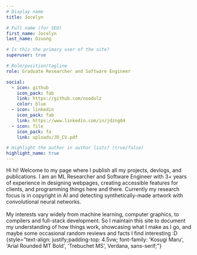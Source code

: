 ```yaml
---
# Display name
title: Jocelyn

# Full name (for SEO)
first_name: Jocelyn
last_name: Dzuong

# Is this the primary user of the site?
superuser: true

# Role/position/tagline
role: Graduate Researcher and Software Engineer

social:
  - icon: github
    icon_pack: fab
    link: https://github.com/noodulz
    color: blue
  - icon: linkedin
    icon_pack: fab
    link: https://www.linkedin.com/in/jdzng04
  - icon: file
    icon_pack: fa
    link: uploads/JD_CV.pdf

# Highlight the author in author lists? (true/false)
highlight_name: true
---
```

Hi hi! Welcome to my page where I publish all my projects, devlogs, and publications. I am an ML Researcher and Software Engineer with 3+ years of experience in designing webpages, creating accessible features for clients, and programming things here and there. Currently my research focus is in copyright in AI and detecting synthetically-made artwork with convolutional neural networks.
</br></br>
My interests vary widely from machine learning, computer graphics, to compilers and full-stack development. So I maintain this site to document my understanding of how things work, showcasing what I make as I go, and maybe some occasional random reviews and facts I find interesting :D
{style="text-align: justify;padding-top: 4.5vw; font-family: 'Kosugi Maru', 'Arial Rounded MT Bold', 'Trebuchet MS', Verdana, sans-serif;"}

